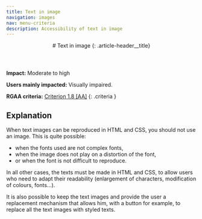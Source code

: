 ```yaml
---
title: Text in image
navigation: images
nav: menu-criteria
description: Accessibility of text in image
---
```


<header>
# Text in image
{: .article-header__title}
</header>

**Impact:** Moderate to high

**Users mainly impacted:** Visually impaired.

**RGAA criteria:** [Criterion 1.8 [AA]](http://disic.github.io/rgaa_referentiel_en/criteria.html#crit-1-8)
{: .criteria }

## Explanation

When text images can be reproduced in HTML and CSS, you should not use an image. This is quite possible:

* when the fonts used are not complex fonts,
* when the image does not play on a distortion of the font,
* or when the font is not difficult to reproduce.

In all other cases, the texts must be made in HTML and CSS, to allow users who need to adapt their readability (enlargement of characters, modification of colours, fonts...).

It is also possible to keep the text images and provide the user a replacement mechanism that allows him, with a button for example, to replace all the text images with styled texts.
